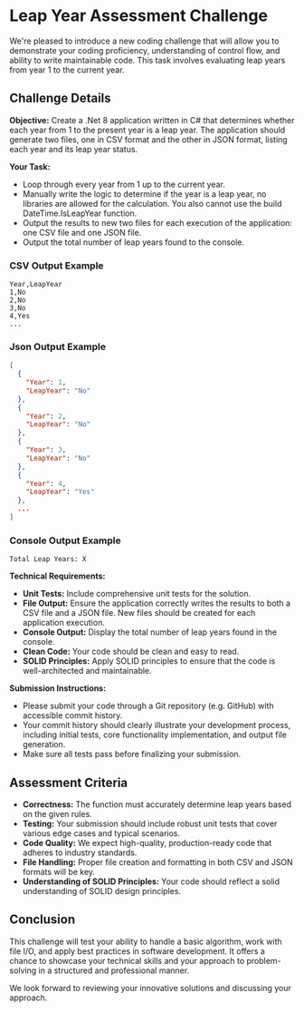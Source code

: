 # Leap Year Assessment Challenge

We're pleased to introduce a new coding challenge that will allow you to demonstrate your coding proficiency, understanding of control flow, and ability to write maintainable code. This task involves evaluating leap years from year 1 to the current year.

## Challenge Details

**Objective:** Create a .Net 8 application written in C# that determines whether each year from 1 to the present year is a leap year. The application should generate two files, one in CSV format and the other in JSON format, listing each year and its leap year status.

**Your Task:**

- Loop through every year from 1 up to the current year.
- Manually write the logic to determine if the year is a leap year, no libraries are allowed for the calculation. You also cannot use the build DateTime.IsLeapYear function.
- Output the results to new two files for each execution of the application: one CSV file and one JSON file.
- Output the total number of leap years found to the console.

### CSV Output Example

```csv
Year,LeapYear
1,No
2,No
3,No
4,Yes
...
```

### Json Output Example

```json
[
  {
    "Year": 1,
    "LeapYear": "No"
  },
  {
    "Year": 2,
    "LeapYear": "No"
  },
  {
    "Year": 3,
    "LeapYear": "No"
  },
  {
    "Year": 4,
    "LeapYear": "Yes"
  },
  ...
]
```

### Console Output Example

```terminal
Total Leap Years: X
```

**Technical Requirements:**

- **Unit Tests:** Include comprehensive unit tests for the solution.
- **File Output:** Ensure the application correctly writes the results to both a CSV file and a JSON file. New files should be created for each application execution.
- **Console Output:** Display the total number of leap years found in the console.
- **Clean Code:** Your code should be clean and easy to read.
- **SOLID Principles:** Apply SOLID principles to ensure that the code is well-architected and maintainable.

**Submission Instructions:**

- Please submit your code through a Git repository (e.g. GitHub) with accessible commit history.
- Your commit history should clearly illustrate your development process, including initial tests, core functionality implementation, and output file generation.
- Make sure all tests pass before finalizing your submission.

## Assessment Criteria

- **Correctness:** The function must accurately determine leap years based on the given rules.
- **Testing:** Your submission should include robust unit tests that cover various edge cases and typical scenarios.
- **Code Quality:** We expect high-quality, production-ready code that adheres to industry standards.
- **File Handling:** Proper file creation and formatting in both CSV and JSON formats will be key.
- **Understanding of SOLID Principles:** Your code should reflect a solid understanding of SOLID design principles.

## Conclusion

This challenge will test your ability to handle a basic algorithm, work with file I/O, and apply best practices in software development. It offers a chance to showcase your technical skills and your approach to problem-solving in a structured and professional manner.

We look forward to reviewing your innovative solutions and discussing your approach.

